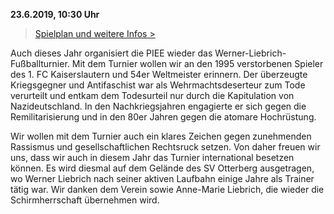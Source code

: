 **23.6.2019, 10:30 Uhr**

> [Spielplan und weitere Infos >](http://piee.kl-netz.de/?page=termine)

Auch dieses Jahr organisiert die PIEE wieder das Werner-Liebrich-Fußballturnier. Mit dem Turnier wollen wir an den 1995 verstorbenen Spieler des 1. FC Kaiserslautern und 54er Weltmeister erinnern. Der überzeugte Kriegsgegner und Antifaschist war als Wehrmachtsdeserteur zum Tode verurteilt und entkam dem Todesurteil nur durch die Kapitulation von Nazideutschland. In den Nachkriegsjahren engagierte er sich gegen die Remilitarisierung und in den 80er Jahren gegen die atomare Hochrüstung.

Wir wollen mit dem Turnier auch ein klares Zeichen gegen zunehmenden Rassismus und gesellschaftlichen Rechtsruck setzen. Von daher freuen wir uns, dass wir auch in diesem Jahr das Turnier international besetzen können. Es wird diesmal auf dem Gelände des SV Otterberg ausgetragen, wo Werner Liebrich nach seiner aktiven Laufbahn einige Jahre als Trainer tätig war. Wir danken dem Verein sowie Anne-Marie Liebrich, die wieder die Schirmherrschaft übernehmen wird. 
